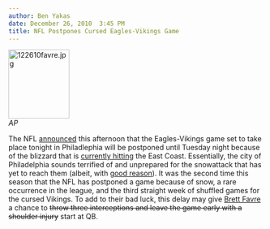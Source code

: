 ```yaml
---
author: Ben Yakas
date: December 26, 2010  3:45 PM
title: NFL Postpones Cursed Eagles-Vikings Game
---
```


<p><span class="mt-enclosure mt-enclosure-image" style="display: inline;"> </span></p><div class="image-right" style=" width:120px; "> <img alt="122610favre.jpg" src="https://web.archive.org/web/20110412173200im_/http://gothamist.com/attachments/byakas/122610favre.jpg" width="120" height="136"> <br> <i>AP</i></div> <p></p>

<p>The NFL <a href="https://web.archive.org/web/20110412173200/http://sports.espn.go.com/nfl/news/story?id=5956740">announced</a> this afternoon that the Eagles-Vikings game set to take place tonight in Philadlephia will be postponed until Tuesday night because of the blizzard that is <a href="https://web.archive.org/web/20110412173200/http://gothamist.com/2010/12/26/photos_blizzard_in_progress.php">currently hitting</a> the East Coast. Essentially, the city of Philadelphia sounds terrified of and unprepared for the snowattack that has yet to reach them (albeit, with <a href="https://web.archive.org/web/20110412173200/http://gothamist.com/2010/12/26/omg_its_supposed_to_blizzard.php">good reason</a>). It was the second time this season that the NFL has postponed a game because of snow, a rare occurrence in the league, and the third straight week of shuffled games for the cursed Vikings. To add to their bad luck, this delay may give <a href="https://web.archive.org/web/20110412173200/http://gothamist.com/tags/brettfavre">Brett Favre</a> a chance to <strike>throw three interceptions and leave the game early with a shoulder injury</strike> start at QB. </p>
